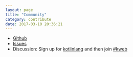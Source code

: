 ```yaml
---
layout: page
title: "Community"
category: contribute
date: 2017-03-10 20:36:21
---
```


* [Github](https://github.com/sanity/kweb)
* [Issues](https://github.com/sanity/kweb/issues)
* Discussion: Sign up for [kotlinlang](http://kotlinslackin.herokuapp.com/) and then join [#kweb](https://kotlinlang.slack.com/messages/kweb/)
